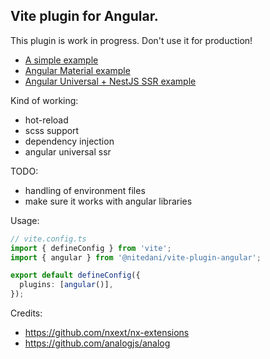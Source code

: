 Vite plugin for Angular.
---

This plugin is work in progress. Don't use it for production!

- [A simple example](./examples/simple/)
- [Angular Material example](./examples/material/)
- [Angular Universal + NestJS SSR example](./examples/universal/)

Kind of working:
- hot-reload
- scss support
- dependency injection
- angular universal ssr

TODO:
- handling of environment files
- make sure it works with angular libraries

Usage:

```typescript
// vite.config.ts
import { defineConfig } from 'vite';
import { angular } from '@nitedani/vite-plugin-angular';

export default defineConfig({
  plugins: [angular()],
});


```

Credits:
- https://github.com/nxext/nx-extensions
- https://github.com/analogjs/analog